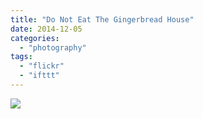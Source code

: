 ```yaml
---
title: "Do Not Eat The Gingerbread House"
date: 2014-12-05
categories: 
  - "photography"
tags: 
  - "flickr"
  - "ifttt"
---
```


![](https://farm8.staticflickr.com/7497/15317845004_d3682f1e84_b.jpg)
